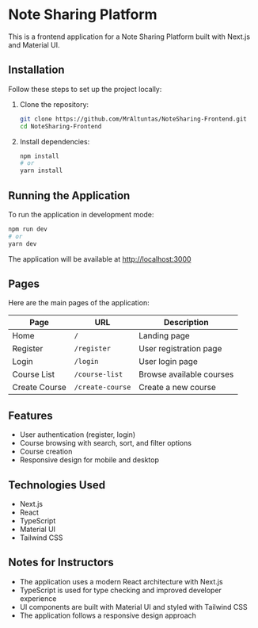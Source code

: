 # Note Sharing Platform

This is a frontend application for a Note Sharing Platform built with Next.js and Material UI.

## Installation

Follow these steps to set up the project locally:

1. Clone the repository:
   ```bash
   git clone https://github.com/MrAltuntas/NoteSharing-Frontend.git
   cd NoteSharing-Frontend
   ```

2. Install dependencies:
   ```bash
   npm install
   # or
   yarn install
   ```

## Running the Application

To run the application in development mode:

```bash
npm run dev
# or
yarn dev
```

The application will be available at [http://localhost:3000](http://localhost:3000)

## Pages

Here are the main pages of the application:

| Page | URL | Description |
|------|-----|-------------|
| Home | `/` | Landing page |
| Register | `/register` | User registration page |
| Login | `/login` | User login page |
| Course List | `/course-list` | Browse available courses |
| Create Course | `/create-course` | Create a new course |

## Features

- User authentication (register, login)
- Course browsing with search, sort, and filter options
- Course creation
- Responsive design for mobile and desktop

## Technologies Used

- Next.js
- React
- TypeScript
- Material UI
- Tailwind CSS

## Notes for Instructors

- The application uses a modern React architecture with Next.js
- TypeScript is used for type checking and improved developer experience
- UI components are built with Material UI and styled with Tailwind CSS
- The application follows a responsive design approach